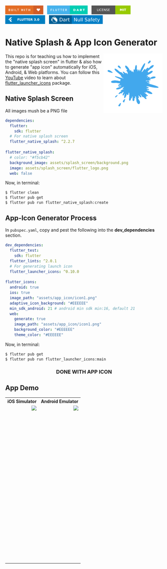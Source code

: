 <img src="screenshots/badges/built-with-love.svg" height="28px"/>&nbsp;&nbsp;
<img src="screenshots/badges/flutter-dart.svg" height="28px" />&nbsp;&nbsp;
<a href="https://choosealicense.com/licenses/mit/" target="_blank"><img src="screenshots/badges/license-MIT.svg" height="28px" /></a>&nbsp;&nbsp;
<img src="screenshots/badges/Flutter-3.svg" height="28px" />&nbsp;&nbsp;
<img src="screenshots/badges/dart-null_safety-blue.svg" height="28px"/>

# Native Splash & App Icon Generator

<img align="right" src="screenshots/store_icons/icon1.png" height="190"></img>

This repo is for teaching us how to implement the "native splash screen" in flutter & also how to generate "app icon" automatically for iOS, Android, & Web platforms. You can follow this [YouTube](https://www.youtube.com/watch?v=eMHbgIgJyUQ) video to learn about [flutter_launcher_icons](https://pub.dev/packages/flutter_launcher_icons) package.

## Native Splash Screen

All images mush be a PNG file

```yaml
dependencies:
  flutter:
    sdk: flutter
  # For native splash screen
  flutter_native_splash: ^2.2.7

flutter_native_splash:
  # color: "#f5cb42"
  background_image: assets/splash_screen/background.png
  image: assets/splash_screen/flutter_logo.png
  web: false
```

Now, in terminal:

```shell
$ flutter clean
$ flutter pub get
$ flutter pub run flutter_native_splash:create
```

## App-Icon Generator Process

In `pubspec.yaml`, copy and pest the following into the **dev_dependencies** section.

```yaml
dev_dependencies:
  flutter_test:
    sdk: flutter
  flutter_lints: ^2.0.1
  # For generating launch icon
  flutter_launcher_icons: ^0.10.0

flutter_icons:
  android: true
  ios: true
  image_path: "assets/app_icon/icon1.png"
  adaptive_icon_background: "#EEEEEE"
  min_sdk_android: 21 # android min sdk min:16, default 21
  web:
    generate: true
    image_path: "assets/app_icon/icon1.png"
    background_color: "#EEEEEE"
    theme_color: "#EEEEEE"
```

Now, in terminal:

```shell
$ flutter pub get
$ flutter pub run flutter_launcher_icons:main
```

<h3><p align="center">DONE WITH APP ICON</p></h3>

## App Demo

<table align="center" style="margin: 0px auto;">
  <tr>
    <th align="center">iOS Simulator</th>
    <th align="center">Android Emulator</th>
  </tr>
  <tr>
    <td align="center"><img align="right" src="screenshots/gif/ios_simulator.gif" height="500"></img></td>
    <td align="center"><img align="right" src="screenshots/gif/android_emulator.gif" height="500"></img></td>
  </tr>
</table>
